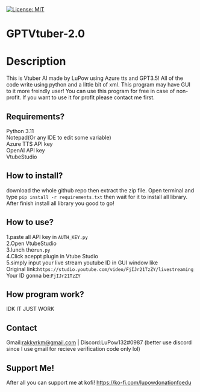 [![License: MIT](https://img.shields.io/github/license/Genteki/pyvts?style=flat-square)](https://opensource.org/licenses/MIT)
# GPTVtuber-2.0
# Description
This is Vtuber AI made by LuPow using Azure tts and GPT3.5! All of the code write using python and a little bit of xml.
This program may have GUI to it more freindly user! You can use this program for free in case of non-profit. If you want to use it for profit please contact me first.

## Requirements?
Python 3.11
<br> Notepad(Or any IDE to edit some variable)
<br> Azure TTS API key
<br> OpenAI API key
<br> VtubeStudio

## How to install?
download the whole github repo then extract the zip file. Open terminal and type `pip install -r requirements.txt` then wait for it to install all library. 
After finish install all library you good to go!
 

## How to use?
1.paste all API key in `AUTH_KEY.py` 
<br> 2.Open VtubeStudio
<br> 3.lunch the`run.py` 
<br> 4.Click aceppt plugin in Vtube Studio
<br> 5.simply input your live stream youtube ID in GUI window like
<br> Original link:`https://studio.youtube.com/video/FjIJr21TzZY/livestreaming`
<br> Your ID gonna be:`FjIJr21TzZY`


## How program work?
IDK IT JUST WORK

## Contact
Gmail:rakkyrkm@gmail.com  | Discord:LuPow132#0987 (better use discord since I use gmail for recieve verification code only lol)

## Support Me!
After all you can support me at kofi!
https://ko-fi.com/lupowdonationfoedu
